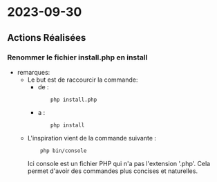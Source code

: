 # 2023-09-30

## Actions Réalisées

### Renommer le fichier install.php en install
-   remarques:
    *   Le but est de raccourcir la commande:
        -   de :
            ```pwsh
                php install.php
            ```
        -   a :
            ```pwsh
                php install
            ```
    *   L'inspiration vient de la commande suivante :
        ```pwsh
            php bin/console
        ``` 
        Ici console est un fichier PHP qui n'a pas l'extension '.php'. Cela permet d'avoir des commandes plus concises et naturelles.



<!-- ## Commentaires

- [Ajoutez des commentaires ou des explications supplémentaires pour clarifier les actions.]

## Captures d'Écran (le cas échéant)

![Nom de la capture d'écran](../../assets/images/capture.png)

[Explication de la capture d'écran si nécessaire.] -->